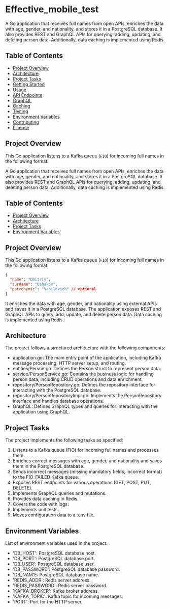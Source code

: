# Effective_mobile_test

A Go application that receives full names from open APIs, enriches the data with age, gender, and nationality, and stores it in a PostgreSQL database. It also provides REST and GraphQL APIs for querying, adding, updating, and deleting person data. Additionally, data caching is implemented using Redis.

## Table of Contents

- [Project Overview](#project-overview)
- [Architecture](#architecture)
- [Project Tasks](#project-tasks)
- [Getting Started](#getting-started)
- [Usage](#usage)
- [API Endpoints](#api-endpoints)
- [GraphQL](#graphql)
- [Caching](#caching)
- [Testing](#testing)
- [Environment Variables](#environment-variables)
- [Contributing](#contributing)
- [License](#license)

## Project Overview

This Go application listens to a Kafka queue (`FIO`) for incoming full names in the following format:

A Go application that receives full names from open APIs, enriches the data with age, gender, and nationality, and stores it in a PostgreSQL database. It also provides REST and GraphQL APIs for querying, adding, updating, and deleting person data. Additionally, data caching is implemented using Redis.

## Table of Contents

- [Project Overview](#project-overview)
- [Architecture](#architecture)
- [Project Tasks](#project-tasks)
- [Environment Variables](#environment-variables)

## Project Overview

This Go application listens to a Kafka queue (`FIO`) for incoming full names in the following format:

```json
{
  "name": "Dmitriy",
  "surname": "Ushakov",
  "patronymic": "Vasilevich" // optional
}
```
It enriches the data with age, gender, and nationality using external APIs and saves it in a PostgreSQL database. The application exposes REST and GraphQL APIs to query, add, update, and delete person data. Data caching is implemented using Redis.

## Architecture

The project follows a structured architecture with the following components:

- application.go: The main entry point of the application, including Kafka message processing, HTTP server setup, and routing.
- entities/Person.go: Defines the Person struct to represent person data.
- service/PersonService.go: Contains the business logic for handling person data, including CRUD operations and data enrichment.
- repository/PersonRepository.go: Defines the repository interface for interacting with the PostgreSQL database.
- repository/PersonRepositoryImpl.go: Implements the PersonRepository interface and handles database operations.
- GraphQL: Defines GraphQL types and queries for interacting with the application using GraphQL.

## Project Tasks
The project implements the following tasks as specified:

1. Listens to a Kafka queue (FIO) for incoming full names and processes them.
2. Enriches correct messages with age, gender, and nationality and saves them in the PostgreSQL database.
3. Sends incorrect messages (missing mandatory fields, incorrect format) to the FIO_FAILED Kafka queue.
4. Exposes REST endpoints for various operations (GET, POST, PUT, DELETE).
5. Implements GraphQL queries and mutations.
6. Provides data caching in Redis.
7. Covers the code with logs.
8. Implements unit tests.
9. Moves configuration data to a .env file.



## Environment Variables
List of environment variables used in the project:

- 'DB_HOST': PostgreSQL database host.
- 'DB_PORT': PostgreSQL database port.
- 'DB_USER': PostgreSQL database user.
- 'DB_PASSWORD': PostgreSQL database password.
- 'DB_NAM'E: PostgreSQL database name.
- 'REDIS_ADDR': Redis server address.
- 'REDIS_PASSWORD': Redis server password.
- 'KAFKA_BROKER': Kafka broker address.
- 'KAFKA_TOPIC': Kafka topic for incoming messages.
- 'PORT': Port for the HTTP server.
